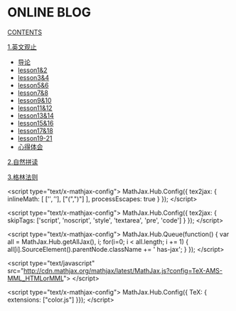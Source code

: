 # ONLINE BLOG

[CONTENTS](navigation.md)

[1.英文观止]()

*   [导论](1/导论.md)
*   [lesson1&amp;2](1/lesson1&amp;2.md)
*   [lesson3&amp;4](1/lesson3&amp;4.md)
*   [lesson5&amp;6](1/lesson5&amp;6.md)
*   [lesson7&amp;8](1/lesson7&amp;8.md)
*   [lesson9&amp;10](1/lesson9&amp;10.md)
*   [lesson11&amp;12](1/lesson11&amp;12.md)
*   [lesson13&amp;14](1/lesson13&amp;14.md)
*   [lesson15&amp;16](1/lesson15&amp;16.md)
*   [lesson17&amp;18](1/lesson17&amp;18.md)
*   [lesson19-21](1/lesson19-21.md)
*   [心得体会](1/心得体会.md)

[2.自然拼读]()

[3.格林法则]()

&lt;script type="text/x-mathjax-config"&gt;
  MathJax.Hub.Config({
    tex2jax: {
      inlineMath: [ ['$','$'], ["(",")"] ],
      processEscapes: true
    }
  });
&lt;/script&gt;

&lt;script type="text/x-mathjax-config"&gt;
    MathJax.Hub.Config({
      tex2jax: {
        skipTags: ['script', 'noscript', 'style', 'textarea', 'pre', 'code']
      }
    });
&lt;/script&gt;

&lt;script type="text/x-mathjax-config"&gt;
    MathJax.Hub.Queue(function() {
        var all = MathJax.Hub.getAllJax(), i;
        for(i=0; i &lt; all.length; i += 1) {
            all[i].SourceElement().parentNode.className += ' has-jax';
        }
    });
&lt;/script&gt;

&lt;script type="text/javascript"
   src="http://cdn.mathjax.org/mathjax/latest/MathJax.js?config=TeX-AMS-MML_HTMLorMML"&gt;
&lt;/script&gt;

&lt;script type="text/x-mathjax-config"&gt;
  MathJax.Hub.Config({ TeX: { extensions: ["color.js"] }});
&lt;/script&gt;